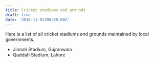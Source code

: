 ```yaml
---
title: Cricket stadiums and grounds
draft: true
date: '2018-11-01T08:00:00Z'
---
```


Here is a list of all cricket stadiums and grounds maintained by local governments.

- Jinnah Stadium, Gujranwala
- Qaddafi Stadium, Lahore
